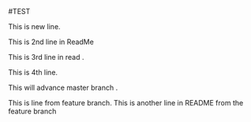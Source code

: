 

#TEST




This is new line.

This is 2nd line in ReadMe
 
This is 3rd line in read .

This is 4th line.


This will advance master branch .

This is line from feature branch. 
This is another line in README from the feature branch 



